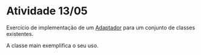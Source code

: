 # Atividade 13/05

Exercício de implementação de um [Adaptador](https://github.com/mmcav/uc-modelos-metodos-tecnicas-eng-sw/blob/main/atividade-13-05/AdaptadorSomadorExistente.java) para um conjunto de classes existentes.

A classe main exemplifica o seu uso.
